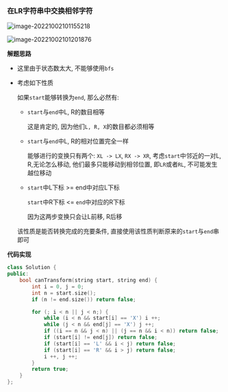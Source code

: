 ### 在LR字符串中交换相邻字符

![image-20221002101155218](http://www.cdn.liver0377.xyz/typora/202210021011289.png)



![image-20221002101201876](http://www.cdn.liver0377.xyz/typora/202210021012909.png)



**解题思路**

- 这里由于状态数太大, 不能够使用`bfs`

- 考虑如下性质

  如果`start`能够转换为`end`, 那么必然有:

  - `start`与`end`中L, R的数目相等

    这是肯定的, 因为他们`L, R, X`的数目都必须相等

  - `start`与`end`中L, R的相对位置完全一样

    能够进行的变换只有两个: `XL -> LX`, `RX -> XR`, 考虑`start`中邻近的一对L, R,无论怎么移动, 他们最多只能移动到相邻位置, 即`LR`或者`RL`, 不可能发生越位移动

  - `start`中L下标 >= end中对应L下标

    `start`中R下标 <= `end`中对应的R下标

    因为这两步变换只会让L前移, R后移

  该性质是能否转换完成的充要条件, 直接使用该性质判断原来的`start`与`end`串即可



**代码实现**

```cc
class Solution {
public:
    bool canTransform(string start, string end) {
        int i = 0, j = 0;
        int n = start.size();
        if (n != end.size()) return false;

        for (; i < n || j < n;) {
            while (i < n && start[i] == 'X') i ++;
            while (j < n && end[j] == 'X') j ++;
            if ((i == n && j < n) || (j == n && i < n)) return false;  // L, R数目不等
            if (start[i] != end[j]) return false;                      // 相对位置不对
            if (start[i] == 'L' && i < j) return false;
            if (start[i] == 'R' && i > j) return false;
            i ++, j ++; 
        }
        return true;
    }
};
```


